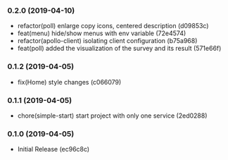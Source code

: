 ### 0.2.0 (2019-04-10)
- refactor(poll) enlarge copy icons, centered description (d09853c)
- feat(menu) hide/show menus with env variable (72e4574)
- refactor(apollo-client) isolating client configuration (b75a968)
- feat(poll) added the visualization of the survey and its result (571e66f)

### 0.1.2 (2019-04-05)
- fix(Home) style changes (c066079)

### 0.1.1 (2019-04-05)
- chore(simple-start) start project with only one service (2ed0288)

### 0.1.0 (2019-04-05)
- Initial Release (ec96c8c)
